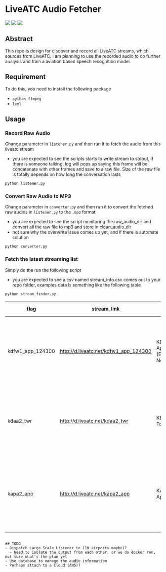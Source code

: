 # LiveATC Audio Fetcher

![](https://img.shields.io/badge/Source-LiveATC-blue)
![](https://img.shields.io/badge/Dependencies-lxml-green)
![](https://img.shields.io/badge/Dependencies-ffmpeg-green)

## Abstract

This repo is design for discover and record all LiveATC streams, which sources from LiveATC. I am planning to use the recorded audio to do further analysis and train a aviation based speech recognition model.

## Requirement
To do this, you need to install the following package
- `python-ffmpeg`
- `lxml`
## Usage

### Record Raw Audio
Change parameter in `listener.py` and then run it to fetch the audio from this liveatc stream
- you are expected to see the scripts starts to write stream to stdout, if there is someone talking, log will pops up saying this frame will be concatenate with other frames and save to a raw file. Size of the raw file is totally depends on how long the conversation lasts
```bash
python listener.py
```
### Convert Raw Audio to MP3
Change parameter in `converter.py` and then run it to convert the fetched raw audios in `listener.py` to the `.mp3` format
- you are expected to see the script monitoring the raw_audio_dir and convert all the raw file to mp3 and store in clean_audio_dir
- not sure why the overwrite issue comes up yet, and if there is automate solution
```bash
python converter.py
```

### Fetch the latest streaming list
Simply do the run the following script
- you are expected to see a csv named stream_info.csv comes out to your repo folder, examples data is something like the following table
```bash
python stream_finder.py
```

<!-- example table -->
|flag               |stream_link                             |abstract                          |category  |metar                                                                               |location                             |fetch-time             |
|-------------------|----------------------------------------|----------------------------------|----------|------------------------------------------------------------------------------------|-------------------------------------|-----------------------|
|kdfw1_app_124300   |http://d.liveatc.net/kdfw1_app_124300   |KDAL App/Dep (East Side North Low)|US-Class-B|KDFW 311953Z 12005KT 10SM OVC085 23/20 A3004 RMK AO2 LTG DSNT SW SLP167 T02330200   |Dallas, Texas, United States         |2021-05-31 20:15:13 UTC|
|kdaa2_twr          |http://d.liveatc.net/kdaa2_twr          |KDAA/KADW Tower                   |US-Class-B|KDAA 311956Z AUTO 02004KT 10SM CLR 24/08 A3025 RMK AO2 SLP246 T02360084 $           |Camp Springs, Maryland, United States|2021-05-31 20:15:13 UTC|
|kapa2_app          |http://d.liveatc.net/kapa2_app          |KAPA App/Dep                      |US-Class-B|KAPA 311953Z 36003KT 10SM SCT018 BKN047 BKN075 14/07 A3029 RMK AO2 SLP232 T01390072 |Denver, Colorado, United States      |2021-05-31 20:15:13 UTC|


```

## TODO
- Dispatch Large Scale Listener to (10 airports maybe)?
  - Need to isolate the output from each other, or we do docker run, not sure what's the plan yet
- Use database to manage the audio information
- Perhaps attach to a Cloud (AWS)?